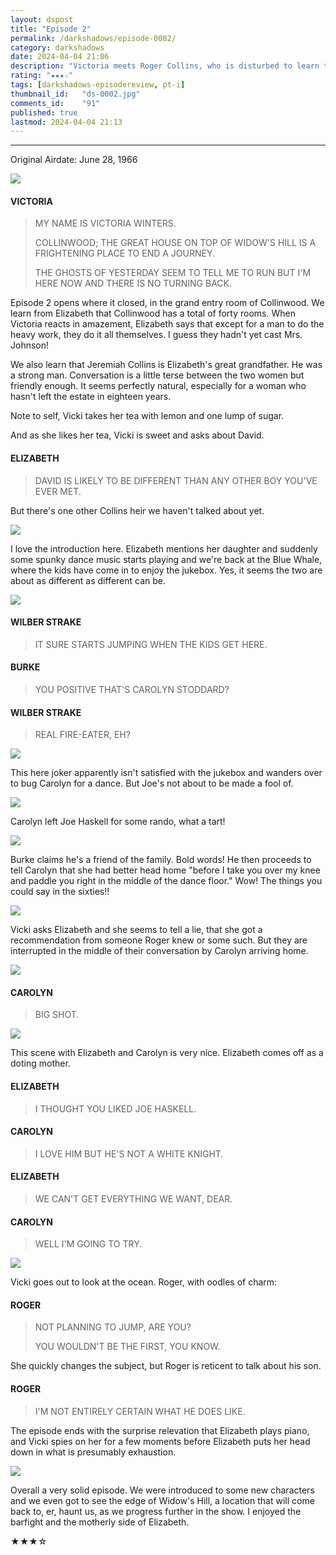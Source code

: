 ```yaml
---
layout: dspost
title: "Episode 2"
permalink: /darkshadows/episode-0002/
category: darkshadows
date: 2024-04-04 21:06
description: "Victoria meets Roger Collins, who is disturbed to learn that Burke Devlin arrived in town on the same train."
rating: "★★★☆"
tags: [darkshadows-episodereview, pt-i]
thumbnail_id:	"ds-0002.jpg"
comments_id:	"91"
published: true
lastmod: 2024-04-04 21:13
---
```

[//]: # (  4/04/24  -added)

*****

<p>Original Airdate: June 28, 1966</p>

<img src="{{ site.url }}/assets/img/ds-0002-00.jpg" max-width="1000" />

#### VICTORIA 

> MY NAME IS VICTORIA WINTERS.
> 
> COLLINWOOD; THE GREAT HOUSE ON TOP OF WIDOW'S HILL IS A FRIGHTENING PLACE TO END A JOURNEY.
> 
> THE GHOSTS OF YESTERDAY SEEM TO TELL ME TO RUN BUT I'M HERE NOW AND THERE IS NO TURNING BACK.

<p>Episode 2 opens where it closed, in the grand entry room of Collinwood. We learn from Elizabeth that Collinwood has a total of forty rooms. When Victoria reacts in amazement, Elizabeth says that except for a man to do the heavy work, they do it all themselves. I guess they hadn't yet cast Mrs. Johnson! </p>

<p>We also learn that Jeremiah Collins is Elizabeth's great grandfather. He was a strong man. Conversation is a little terse between the two women but friendly enough. It seems perfectly natural, especially for a woman who hasn't left the estate in eighteen years.</p>

<p>Note to self, Vicki takes her tea with lemon and one lump of sugar.</p>

<p>And as she likes her tea, Vicki is sweet and asks about David. </p>

#### ELIZABETH 

> DAVID IS LIKELY TO BE DIFFERENT THAN ANY OTHER BOY YOU'VE EVER MET.

<p>But there's one other Collins heir we haven't talked about yet.</p>

<img src="{{ site.url }}/assets/img/ds-0002-01.jpg" max-width="1000" />

<p>I love the introduction here. Elizabeth mentions her daughter and suddenly some spunky dance music starts playing and we're back at the Blue Whale, where the kids have come in to enjoy the jukebox. Yes, it seems the two are about as different as different can be.</p>

<img src="{{ site.url }}/assets/img/ds-0002-02.jpg" max-width="1000" />

#### WILBER STRAKE

> IT SURE STARTS JUMPING WHEN THE KIDS GET HERE.

#### BURKE 

> YOU POSITIVE THAT'S CAROLYN STODDARD?

#### WILBER STRAKE 

> REAL FIRE-EATER, EH?

<img src="{{ site.url }}/assets/img/ds-0002-03.jpg" max-width="1000" />

<p>This here joker apparently isn't satisfied with the jukebox and wanders over to bug Carolyn for a dance. But Joe's not about to be made a fool of.</p>

<img src="{{ site.url }}/assets/img/ds-0002-04.jpg" max-width="1000" />

<p>Carolyn left Joe Haskell for some rando, what a tart!</p>

<img src="{{ site.url }}/assets/img/ds-0002-05.jpg" max-width="1000" />

<p>Burke claims he's a friend of the family. Bold words! He then proceeds to tell Carolyn that she had better head home "before I take you over my knee and paddle you right in the middle of the dance floor." Wow! The things you could say in the sixties!!</p>

<img src="{{ site.url }}/assets/img/ds-0002-06.jpg" max-width="1000" />

<p>Vicki asks Elizabeth and she seems to tell a lie, that she got a recommendation from someone Roger knew or some such. But they are interrupted in the middle of their conversation by Carolyn arriving home.</p>

<img src="{{ site.url }}/assets/img/ds-0002-07.jpg" max-width="1000" />

#### CAROLYN 

> BIG SHOT.

<img src="{{ site.url }}/assets/img/ds-0002-08.jpg" max-width="1000" />

<p>This scene with Elizabeth and Carolyn is very nice. Elizabeth comes off as a doting mother.</p>

#### ELIZABETH

> I THOUGHT YOU LIKED JOE HASKELL.

#### CAROLYN 

> I LOVE HIM BUT HE'S NOT A WHITE KNIGHT.

#### ELIZABETH 

> WE CAN'T GET EVERYTHING WE WANT, DEAR.

#### CAROLYN 

> WELL I'M GOING TO TRY.

<img src="{{ site.url }}/assets/img/ds-0002-09.jpg" max-width="1000" />

<p>Vicki goes out to look at the ocean. Roger, with oodles of charm:</p>

#### ROGER 

> NOT PLANNING TO JUMP, ARE YOU?
> 
> YOU WOULDN'T BE THE FIRST, YOU KNOW.

<p>She quickly changes the subject, but Roger is reticent to talk about his son.</p>

#### ROGER 

> I'M NOT ENTIRELY CERTAIN WHAT HE DOES LIKE.

<p>The episode ends with the surprise relevation that Elizabeth plays piano, and Vicki spies on her for a few moments before Elizabeth puts her head down in what is presumably exhaustion.</p>

<img src="{{ site.url }}/assets/img/ds-0002-10.jpg" max-width="1000" />

<p>Overall a very solid episode. We were introduced to some new characters and we even got to see the edge of Widow's Hill, a location that will come back to, er, haunt us, as we progress further in the show. I enjoyed the barfight and the motherly side of Elizabeth.</p>

<p>★★★☆</p>
